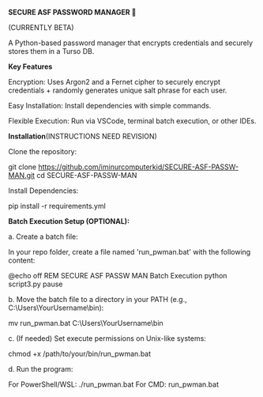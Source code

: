 __________________SECURE ASF PASSWORD MANAGER 🔐__________________

(CURRENTLY BETA)

A Python-based password manager that encrypts credentials and securely stores them in a Turso DB.

__________________Key Features__________________

Encryption: Uses Argon2 and a Fernet cipher to securely encrypt credentials + randomly generates unique salt phrase for each user.

Easy Installation: Install dependencies with simple commands.

Flexible Execution: Run via VSCode, terminal batch execution, or other IDEs.

__________________Installation__________________(INSTRUCTIONS NEED REVISION)

Clone the repository:

git clone https://github.com/iminurcomputerkid/SECURE-ASF-PASSW-MAN.git
cd SECURE-ASF-PASSW-MAN

Install Dependencies:

pip install -r requirements.yml

__________________Batch Execution Setup (OPTIONAL):__________________

a. Create a batch file:

In your repo folder, create a file named 'run_pwman.bat' with the following content:

@echo off
REM SECURE ASF PASSW MAN Batch Execution
python script3.py
pause

b. Move the batch file to a directory in your PATH (e.g., C:\Users\YourUsername\bin):

mv run_pwman.bat C:\Users\YourUsername\bin

c. (If needed) Set execute permissions on Unix-like systems:

chmod +x /path/to/your/bin/run_pwman.bat

d. Run the program:

For PowerShell/WSL: ./run_pwman.bat
For CMD: run_pwman.bat

